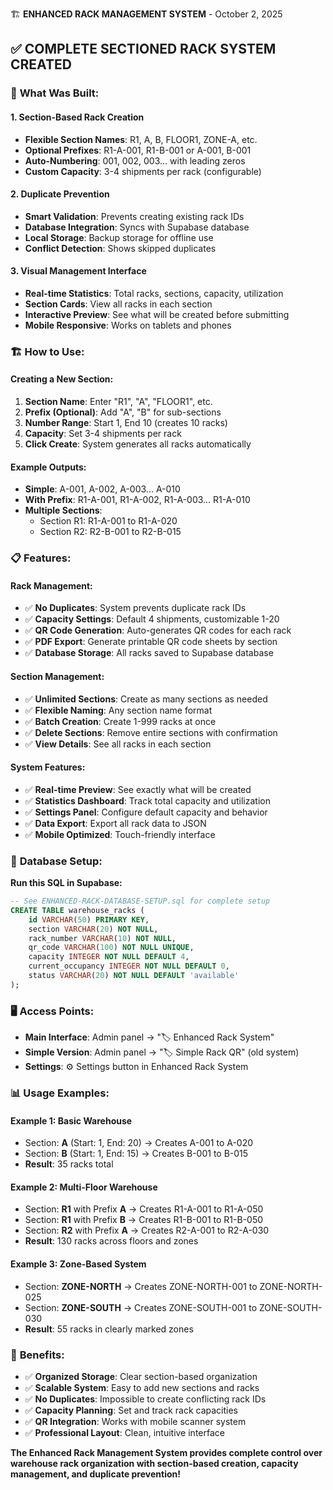 🏗️ **ENHANCED RACK MANAGEMENT SYSTEM** - October 2, 2025

## ✅ **COMPLETE SECTIONED RACK SYSTEM CREATED**

### 🎯 **What Was Built:**

#### **1. Section-Based Rack Creation**
- **Flexible Section Names**: R1, A, B, FLOOR1, ZONE-A, etc.
- **Optional Prefixes**: R1-A-001, R1-B-001 or A-001, B-001
- **Auto-Numbering**: 001, 002, 003... with leading zeros
- **Custom Capacity**: 3-4 shipments per rack (configurable)

#### **2. Duplicate Prevention**
- **Smart Validation**: Prevents creating existing rack IDs
- **Database Integration**: Syncs with Supabase database
- **Local Storage**: Backup storage for offline use
- **Conflict Detection**: Shows skipped duplicates

#### **3. Visual Management Interface**
- **Real-time Statistics**: Total racks, sections, capacity, utilization
- **Section Cards**: View all racks in each section
- **Interactive Preview**: See what will be created before submitting
- **Mobile Responsive**: Works on tablets and phones

### 🏗️ **How to Use:**

#### **Creating a New Section:**
1. **Section Name**: Enter "R1", "A", "FLOOR1", etc.
2. **Prefix (Optional)**: Add "A", "B" for sub-sections
3. **Number Range**: Start 1, End 10 (creates 10 racks)
4. **Capacity**: Set 3-4 shipments per rack
5. **Click Create**: System generates all racks automatically

#### **Example Outputs:**
- **Simple**: A-001, A-002, A-003... A-010
- **With Prefix**: R1-A-001, R1-A-002, R1-A-003... R1-A-010
- **Multiple Sections**: 
  - Section R1: R1-A-001 to R1-A-020
  - Section R2: R2-B-001 to R2-B-015

### 📋 **Features:**

#### **Rack Management:**
- ✅ **No Duplicates**: System prevents duplicate rack IDs
- ✅ **Capacity Settings**: Default 4 shipments, customizable 1-20
- ✅ **QR Code Generation**: Auto-generates QR codes for each rack
- ✅ **PDF Export**: Generate printable QR code sheets by section
- ✅ **Database Storage**: All racks saved to Supabase database

#### **Section Management:**
- ✅ **Unlimited Sections**: Create as many sections as needed
- ✅ **Flexible Naming**: Any section name format
- ✅ **Batch Creation**: Create 1-999 racks at once
- ✅ **Delete Sections**: Remove entire sections with confirmation
- ✅ **View Details**: See all racks in each section

#### **System Features:**
- ✅ **Real-time Preview**: See exactly what will be created
- ✅ **Statistics Dashboard**: Track total capacity and utilization
- ✅ **Settings Panel**: Configure default capacity and behavior
- ✅ **Data Export**: Export all rack data to JSON
- ✅ **Mobile Optimized**: Touch-friendly interface

### 🔧 **Database Setup:**

**Run this SQL in Supabase:**
```sql
-- See ENHANCED-RACK-DATABASE-SETUP.sql for complete setup
CREATE TABLE warehouse_racks (
    id VARCHAR(50) PRIMARY KEY,
    section VARCHAR(20) NOT NULL,
    rack_number VARCHAR(10) NOT NULL,
    qr_code VARCHAR(100) NOT NULL UNIQUE,
    capacity INTEGER NOT NULL DEFAULT 4,
    current_occupancy INTEGER NOT NULL DEFAULT 0,
    status VARCHAR(20) NOT NULL DEFAULT 'available'
);
```

### 🖥️ **Access Points:**

- **Main Interface**: Admin panel → "🏷️ Enhanced Rack System"
- **Simple Version**: Admin panel → "🏷️ Simple Rack QR" (old system)
- **Settings**: ⚙️ Settings button in Enhanced Rack System

### 📊 **Usage Examples:**

#### **Example 1: Basic Warehouse**
- Section: **A** (Start: 1, End: 20) → Creates A-001 to A-020
- Section: **B** (Start: 1, End: 15) → Creates B-001 to B-015
- **Result**: 35 racks total

#### **Example 2: Multi-Floor Warehouse**
- Section: **R1** with Prefix **A** → Creates R1-A-001 to R1-A-050
- Section: **R1** with Prefix **B** → Creates R1-B-001 to R1-B-050  
- Section: **R2** with Prefix **A** → Creates R2-A-001 to R2-A-030
- **Result**: 130 racks across floors and zones

#### **Example 3: Zone-Based System**
- Section: **ZONE-NORTH** → Creates ZONE-NORTH-001 to ZONE-NORTH-025
- Section: **ZONE-SOUTH** → Creates ZONE-SOUTH-001 to ZONE-SOUTH-030
- **Result**: 55 racks in clearly marked zones

### 🎯 **Benefits:**

- ✅ **Organized Storage**: Clear section-based organization
- ✅ **Scalable System**: Easy to add new sections and racks
- ✅ **No Duplicates**: Impossible to create conflicting rack IDs
- ✅ **Capacity Planning**: Set and track rack capacities
- ✅ **QR Integration**: Works with mobile scanner system
- ✅ **Professional Layout**: Clean, intuitive interface

**The Enhanced Rack Management System provides complete control over warehouse rack organization with section-based creation, capacity management, and duplicate prevention!**